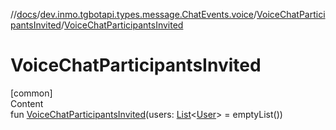 //[docs](../../../index.md)/[dev.inmo.tgbotapi.types.message.ChatEvents.voice](../index.md)/[VoiceChatParticipantsInvited](index.md)/[VoiceChatParticipantsInvited](-voice-chat-participants-invited.md)



# VoiceChatParticipantsInvited  
[common]  
Content  
fun [VoiceChatParticipantsInvited](-voice-chat-participants-invited.md)(users: [List](https://kotlinlang.org/api/latest/jvm/stdlib/kotlin.collections/-list/index.html)<[User](../../dev.inmo.tgbotapi.types/-user/index.md)> = emptyList())  



